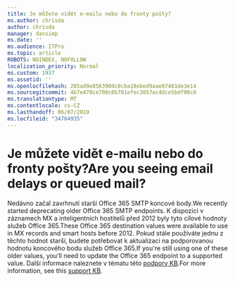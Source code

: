 ```yaml
---
title: Je můžete vidět e-mailu nebo do fronty pošty?
ms.author: chrisda
author: chrisda
manager: dansimp
ms.date: ''
ms.audience: ITPro
ms.topic: article
ROBOTS: NOINDEX, NOFOLLOW
localization_priority: Normal
ms.custom: 1937
ms.assetid: ''
ms.openlocfilehash: 285ad9e856390dc0cba10ebed9aae07461de3e14
ms.sourcegitcommit: 4b7e478ce700c0b781efec3857ac4dce5bdf00c6
ms.translationtype: MT
ms.contentlocale: cs-CZ
ms.lasthandoff: 06/07/2019
ms.locfileid: "34764935"
---
```

# <a name="are-you-seeing-email-delays-or-queued-mail"></a><span data-ttu-id="f4d8c-102">Je můžete vidět e-mailu nebo do fronty pošty?</span><span class="sxs-lookup"><span data-stu-id="f4d8c-102">Are you seeing email delays or queued mail?</span></span>

<span data-ttu-id="f4d8c-103">Nedávno začal zavrhnutí starší Office 365 SMTP koncové body.</span><span class="sxs-lookup"><span data-stu-id="f4d8c-103">We recently started deprecating older Office 365 SMTP endpoints.</span></span> <span data-ttu-id="f4d8c-104">K dispozici v záznamech MX a inteligentních hostitelů před 2012 byly tyto cílové hodnoty služeb Office 365.</span><span class="sxs-lookup"><span data-stu-id="f4d8c-104">These Office 365 destination values were available to use in MX records and smart hosts before 2012.</span></span> <span data-ttu-id="f4d8c-105">Pokud stále používáte jednu z těchto hodnot starší, budete potřebovat k aktualizaci na podporovanou hodnotu koncového bodu služeb Office 365.</span><span class="sxs-lookup"><span data-stu-id="f4d8c-105">If you're still using one of these older values, you'll need to update the Office 365 endpoint to a supported value.</span></span> <span data-ttu-id="f4d8c-106">Další informace naleznete v tématu této [podpory KB](https://support.microsoft.com/help/4057301/attr35-response-code-when-mail-is-sent-to-eop-exo).</span><span class="sxs-lookup"><span data-stu-id="f4d8c-106">For more information, see this [support KB](https://support.microsoft.com/help/4057301/attr35-response-code-when-mail-is-sent-to-eop-exo).</span></span>

